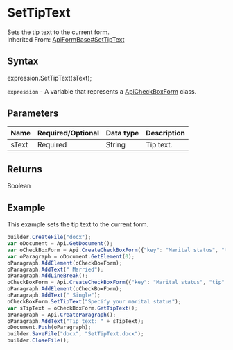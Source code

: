 # SetTipText

Sets the tip text to the current form.<br>Inherited From: [ApiFormBase#SetTipText](../../ApiFormBase/Methods/SetTipText.md)

## Syntax

expression.SetTipText(sText);

`expression` - A variable that represents a [ApiCheckBoxForm](../ApiCheckBoxForm.md) class.

## Parameters

| **Name** | **Required/Optional** | **Data type** | **Description** |
| ------------- | ------------- | ------------- | ------------- |
| sText | Required | String | Tip text. |

## Returns

Boolean

## Example

This example sets the tip text to the current form.

```javascript
builder.CreateFile("docx");
var oDocument = Api.GetDocument();
var oCheckBoxForm = Api.CreateCheckBoxForm({"key": "Marital status", "tip": "Specify your marital status", "required": true, "placeholder": "Marital status", "radio": true});
var oParagraph = oDocument.GetElement(0);
oParagraph.AddElement(oCheckBoxForm);
oParagraph.AddText(" Married");
oParagraph.AddLineBreak();
oCheckBoxForm = Api.CreateCheckBoxForm({"key": "Marital status", "tip": "Specify your marital status", "required": true, "placeholder": "Marital status", "radio": true});
oParagraph.AddElement(oCheckBoxForm);
oParagraph.AddText(" Single");
oCheckBoxForm.SetTipText("Specify your marital status");
var sTipText = oCheckBoxForm.GetTipText();
oParagraph = Api.CreateParagraph();
oParagraph.AddText("Tip text: " + sTipText);
oDocument.Push(oParagraph);
builder.SaveFile("docx", "SetTipText.docx");
builder.CloseFile();
```